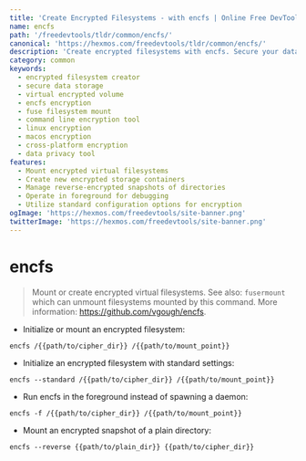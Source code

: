 ```yaml
---
title: 'Create Encrypted Filesystems - with encfs | Online Free DevTools by Hexmos'
name: encfs
path: '/freedevtools/tldr/common/encfs/'
canonical: 'https://hexmos.com/freedevtools/tldr/common/encfs/'
description: 'Create encrypted filesystems with encfs. Secure your data with ease using this command line tool for creating and mounting virtual encrypted storage. Free online tool, no registration required.'
category: common
keywords:
  - encrypted filesystem creator
  - secure data storage
  - virtual encrypted volume
  - encfs encryption
  - fuse filesystem mount
  - command line encryption tool
  - linux encryption
  - macos encryption
  - cross-platform encryption
  - data privacy tool
features:
  - Mount encrypted virtual filesystems
  - Create new encrypted storage containers
  - Manage reverse-encrypted snapshots of directories
  - Operate in foreground for debugging
  - Utilize standard configuration options for encryption
ogImage: 'https://hexmos.com/freedevtools/site-banner.png'
twitterImage: 'https://hexmos.com/freedevtools/site-banner.png'
---
```


# encfs

> Mount or create encrypted virtual filesystems.
> See also: `fusermount` which can unmount filesystems mounted by this command.
> More information: <https://github.com/vgough/encfs>.

- Initialize or mount an encrypted filesystem:

`encfs /{{path/to/cipher_dir}} /{{path/to/mount_point}}`

- Initialize an encrypted filesystem with standard settings:

`encfs --standard /{{path/to/cipher_dir}} /{{path/to/mount_point}}`

- Run encfs in the foreground instead of spawning a daemon:

`encfs -f /{{path/to/cipher_dir}} /{{path/to/mount_point}}`

- Mount an encrypted snapshot of a plain directory:

`encfs --reverse {{path/to/plain_dir}} {{path/to/cipher_dir}}`
